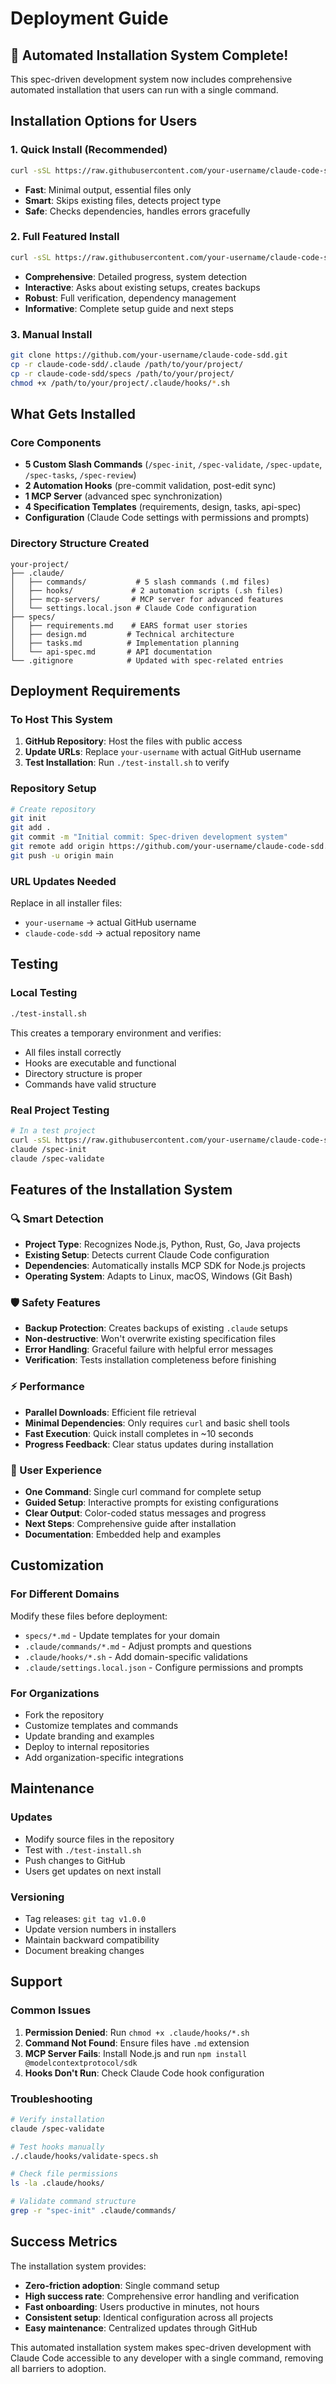 # Deployment Guide

## 🚀 Automated Installation System Complete!

This spec-driven development system now includes comprehensive automated installation that users can run with a single command.

## Installation Options for Users

### 1. Quick Install (Recommended)
```bash
curl -sSL https://raw.githubusercontent.com/your-username/claude-code-sdd/main/quick-install.sh | bash
```
- **Fast**: Minimal output, essential files only
- **Smart**: Skips existing files, detects project type
- **Safe**: Checks dependencies, handles errors gracefully

### 2. Full Featured Install
```bash
curl -sSL https://raw.githubusercontent.com/your-username/claude-code-sdd/main/install.sh | bash
```
- **Comprehensive**: Detailed progress, system detection
- **Interactive**: Asks about existing setups, creates backups
- **Robust**: Full verification, dependency management
- **Informative**: Complete setup guide and next steps

### 3. Manual Install
```bash
git clone https://github.com/your-username/claude-code-sdd.git
cp -r claude-code-sdd/.claude /path/to/your/project/
cp -r claude-code-sdd/specs /path/to/your/project/
chmod +x /path/to/your/project/.claude/hooks/*.sh
```

## What Gets Installed

### Core Components
- **5 Custom Slash Commands** (`/spec-init`, `/spec-validate`, `/spec-update`, `/spec-tasks`, `/spec-review`)
- **2 Automation Hooks** (pre-commit validation, post-edit sync)
- **1 MCP Server** (advanced spec synchronization)
- **4 Specification Templates** (requirements, design, tasks, api-spec)
- **Configuration** (Claude Code settings with permissions and prompts)

### Directory Structure Created
```
your-project/
├── .claude/
│   ├── commands/           # 5 slash commands (.md files)
│   ├── hooks/             # 2 automation scripts (.sh files)
│   ├── mcp-servers/       # MCP server for advanced features
│   └── settings.local.json # Claude Code configuration
├── specs/
│   ├── requirements.md    # EARS format user stories
│   ├── design.md         # Technical architecture
│   ├── tasks.md          # Implementation planning
│   └── api-spec.md       # API documentation
└── .gitignore            # Updated with spec-related entries
```

## Deployment Requirements

### To Host This System
1. **GitHub Repository**: Host the files with public access
2. **Update URLs**: Replace `your-username` with actual GitHub username
3. **Test Installation**: Run `./test-install.sh` to verify

### Repository Setup
```bash
# Create repository
git init
git add .
git commit -m "Initial commit: Spec-driven development system"
git remote add origin https://github.com/your-username/claude-code-sdd.git
git push -u origin main
```

### URL Updates Needed
Replace in all installer files:
- `your-username` → actual GitHub username
- `claude-code-sdd` → actual repository name

## Testing

### Local Testing
```bash
./test-install.sh
```
This creates a temporary environment and verifies:
- All files install correctly
- Hooks are executable and functional
- Directory structure is proper
- Commands have valid structure

### Real Project Testing
```bash
# In a test project
curl -sSL https://raw.githubusercontent.com/your-username/claude-code-sdd/main/quick-install.sh | bash
claude /spec-init
claude /spec-validate
```

## Features of the Installation System

### 🔍 Smart Detection
- **Project Type**: Recognizes Node.js, Python, Rust, Go, Java projects
- **Existing Setup**: Detects current Claude Code configuration
- **Dependencies**: Automatically installs MCP SDK for Node.js projects
- **Operating System**: Adapts to Linux, macOS, Windows (Git Bash)

### 🛡️ Safety Features
- **Backup Protection**: Creates backups of existing `.claude` setups
- **Non-destructive**: Won't overwrite existing specification files
- **Error Handling**: Graceful failure with helpful error messages
- **Verification**: Tests installation completeness before finishing

### ⚡ Performance
- **Parallel Downloads**: Efficient file retrieval
- **Minimal Dependencies**: Only requires `curl` and basic shell tools
- **Fast Execution**: Quick install completes in ~10 seconds
- **Progress Feedback**: Clear status updates during installation

### 🎯 User Experience
- **One Command**: Single curl command for complete setup
- **Guided Setup**: Interactive prompts for existing configurations
- **Clear Output**: Color-coded status messages and progress
- **Next Steps**: Comprehensive guide after installation
- **Documentation**: Embedded help and examples

## Customization

### For Different Domains
Modify these files before deployment:
- `specs/*.md` - Update templates for your domain
- `.claude/commands/*.md` - Adjust prompts and questions
- `.claude/hooks/*.sh` - Add domain-specific validations
- `.claude/settings.local.json` - Configure permissions and prompts

### For Organizations
- Fork the repository
- Customize templates and commands
- Update branding and examples
- Deploy to internal repositories
- Add organization-specific integrations

## Maintenance

### Updates
- Modify source files in the repository
- Test with `./test-install.sh`
- Push changes to GitHub
- Users get updates on next install

### Versioning
- Tag releases: `git tag v1.0.0`
- Update version numbers in installers
- Maintain backward compatibility
- Document breaking changes

## Support

### Common Issues
1. **Permission Denied**: Run `chmod +x .claude/hooks/*.sh`
2. **Command Not Found**: Ensure files have `.md` extension
3. **MCP Server Fails**: Install Node.js and run `npm install @modelcontextprotocol/sdk`
4. **Hooks Don't Run**: Check Claude Code hook configuration

### Troubleshooting
```bash
# Verify installation
claude /spec-validate

# Test hooks manually
./.claude/hooks/validate-specs.sh

# Check file permissions
ls -la .claude/hooks/

# Validate command structure
grep -r "spec-init" .claude/commands/
```

## Success Metrics

The installation system provides:
- **Zero-friction adoption**: Single command setup
- **High success rate**: Comprehensive error handling and verification
- **Fast onboarding**: Users productive in minutes, not hours
- **Consistent setup**: Identical configuration across all projects
- **Easy maintenance**: Centralized updates through GitHub

This automated installation system makes spec-driven development with Claude Code accessible to any developer with a single command, removing all barriers to adoption.
